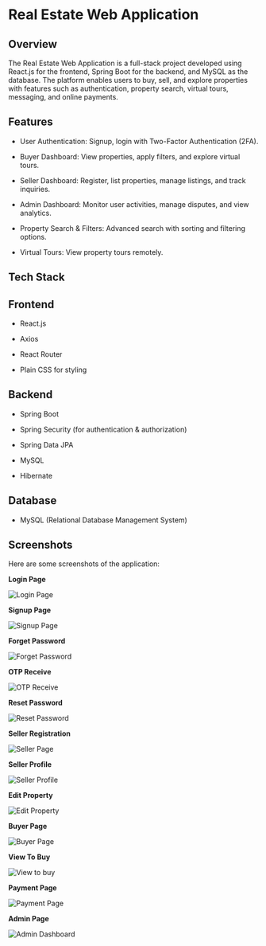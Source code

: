 # Real Estate Web Application

## Overview

The Real Estate Web Application is a full-stack project developed using React.js for the frontend, Spring Boot for the backend, and MySQL as the database. 
The platform enables users to buy, sell, and explore properties with features such as authentication, property search, virtual tours, messaging, and online payments.

## Features

- User Authentication: Signup, login with Two-Factor Authentication (2FA).

- Buyer Dashboard: View properties, apply filters, and explore virtual tours.

- Seller Dashboard: Register, list properties, manage listings, and track inquiries.

- Admin Dashboard: Monitor user activities, manage disputes, and view analytics.

- Property Search & Filters: Advanced search with sorting and filtering options.

- Virtual Tours: View property tours remotely.


## Tech Stack

## Frontend

- React.js

- Axios

- React Router

- Plain CSS for styling

## Backend

- Spring Boot

- Spring Security (for authentication & authorization)

- Spring Data JPA

- MySQL

- Hibernate

## Database

- MySQL (Relational Database Management System)

## Screenshots

Here are some screenshots of the application:

**Login Page**

![Login Page](https://github.com/user-attachments/assets/bf268140-4d24-4480-a6cc-588b23a99231)

**Signup Page**

![Signup Page](https://github.com/user-attachments/assets/7903fe7a-c8ac-4e9f-a7e8-0d55bb2e55e9)

**Forget Password**

![Forget Password](https://github.com/user-attachments/assets/1693eef3-2aa5-411e-89d3-974db634695f)

**OTP Receive**

![OTP Receive](https://github.com/user-attachments/assets/d64042f3-2a67-46f1-b86a-79b080fb31a0)

**Reset Password**

![Reset Password](https://github.com/user-attachments/assets/d56e67e6-f080-4ceb-abc0-66146bb4490c)

**Seller Registration**

![Seller Page](https://github.com/user-attachments/assets/8a0003fe-6a26-4887-be76-95f9170c95ef)

**Seller Profile**

![Seller Profile](https://github.com/user-attachments/assets/ab4be32b-83fd-4fa8-aae2-f6c3b2a02435)

**Edit Property**

![Edit Property](https://github.com/user-attachments/assets/ef693696-6117-4c57-a9f3-2673fdaab249)

**Buyer Page**

![Buyer Page](https://github.com/user-attachments/assets/5631b3c5-9e61-4af4-92d7-e03aa7964396)

**View To Buy**

![View to buy](https://github.com/user-attachments/assets/b9e84700-f990-4346-aeef-a299dba5cc83)

**Payment Page**

![Payment Page](https://github.com/user-attachments/assets/aa3b367e-e1bc-4623-9971-9564ca49a021)

**Admin Page**

![Admin Dashboard](https://github.com/user-attachments/assets/88a29840-4f8d-4564-bc2b-471a8382429c)








